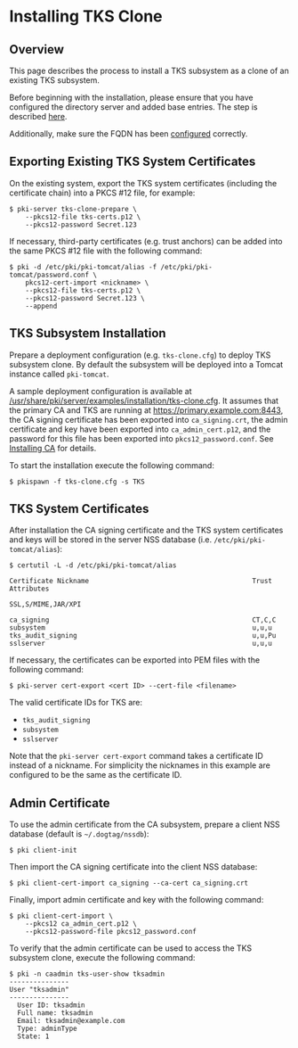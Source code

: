 Installing TKS Clone
====================

Overview
--------

This page describes the process to install a TKS subsystem as a clone of an existing TKS subsystem.

Before beginning with the installation, please ensure that you have configured the directory
server and added base entries.
The step is described [here](https://github.com/dogtagpki/pki/wiki/DS-Installation).

Additionally, make sure the FQDN has been [configured](../server/FQDN_Configuration.adoc) correctly.

Exporting Existing TKS System Certificates
------------------------------------------

On the existing system, export the TKS system certificates (including the certificate chain) into a PKCS #12 file, for example:

```
$ pki-server tks-clone-prepare \
    --pkcs12-file tks-certs.p12 \
    --pkcs12-password Secret.123
```

If necessary, third-party certificates (e.g. trust anchors) can be added into the same PKCS #12 file with the following command:

```
$ pki -d /etc/pki/pki-tomcat/alias -f /etc/pki/pki-tomcat/password.conf \
    pkcs12-cert-import <nickname> \
    --pkcs12-file tks-certs.p12 \
    --pkcs12-password Secret.123 \
    --append
```

TKS Subsystem Installation
--------------------------

Prepare a deployment configuration (e.g. `tks-clone.cfg`) to deploy TKS subsystem clone.
By default the subsystem will be deployed into a Tomcat instance called `pki-tomcat`.

A sample deployment configuration is available at [/usr/share/pki/server/examples/installation/tks-clone.cfg](../../../base/server/examples/installation/tks-clone.cfg).
It assumes that the primary CA and TKS are running at https://primary.example.com:8443,
the CA signing certificate has been exported into `ca_signing.crt`,
the admin certificate and key have been exported into `ca_admin_cert.p12`,
and the password for this file has been exported into `pkcs12_password.conf`.
See [Installing CA](../ca/Installing_CA.md) for details.

To start the installation execute the following command:

```
$ pkispawn -f tks-clone.cfg -s TKS
```

TKS System Certificates
-----------------------

After installation the CA signing certificate and the TKS system certificates and keys will be stored
in the server NSS database (i.e. `/etc/pki/pki-tomcat/alias`):

```
$ certutil -L -d /etc/pki/pki-tomcat/alias

Certificate Nickname                                         Trust Attributes
                                                             SSL,S/MIME,JAR/XPI

ca_signing                                                   CT,C,C
subsystem                                                    u,u,u
tks_audit_signing                                            u,u,Pu
sslserver                                                    u,u,u
```

If necessary, the certificates can be exported into PEM files with the following command:

```
$ pki-server cert-export <cert ID> --cert-file <filename>
```

The valid certificate IDs for TKS are:
* `tks_audit_signing`
* `subsystem`
* `sslserver`

Note that the `pki-server cert-export` command takes a certificate ID instead of a nickname.
For simplicity the nicknames in this example are configured to be the same as the certificate ID.

Admin Certificate
-----------------

To use the admin certificate from the CA subsystem, prepare a client NSS database (default is `~/.dogtag/nssdb`):

```
$ pki client-init
```

Then import the CA signing certificate into the client NSS database:

```
$ pki client-cert-import ca_signing --ca-cert ca_signing.crt
```

Finally, import admin certificate and key with the following command:

```
$ pki client-cert-import \
    --pkcs12 ca_admin_cert.p12 \
    --pkcs12-password-file pkcs12_password.conf
```

To verify that the admin certificate can be used to access the TKS subsystem clone, execute the following command:

```
$ pki -n caadmin tks-user-show tksadmin
---------------
User "tksadmin"
---------------
  User ID: tksadmin
  Full name: tksadmin
  Email: tksadmin@example.com
  Type: adminType
  State: 1
```
